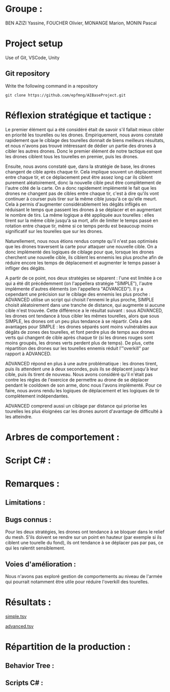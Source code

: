 # Groupe : 

BEN AZIZI Yassine, FOUCHER Olivier, MONANGE Marion, MONIN Pascal

# Project setup

Use of Git, VSCode, Unity

## Git repository
Write the following command in a repository
```
git clone https://github.com/epfmng/AIBaseProject.git
```

# Réflexion stratégique et tactique :
Le premier élément qui a été considéré était de savoir s'il fallait mieux cibler en priorité les tourelles ou les drones.
Empiriquement, nous avons constaté rapidement que le ciblage des tourelles donnait de biens meilleurs résultats, et nous n'avons pas trouvé intéressant de dédier un partie des drones à cibler les autres drones. Donc le premier élément de notre tactique est que les drones ciblent tous les tourelles en premier, puis les drones.

Ensuite, nous avons constaté que, dans la stratégie de base, les drones changent de cible après chaque tir. Cela implique souvent un déplacement entre chaque tir, et ce déplacement peut être assez long car ils ciblent purement aléatoirement, donc la nouvelle cible peut être complètement de l'autre côté de la carte. On a donc rapidement implémenté le fait que les drones ne changent pas de cibles entre chaque tir, c'est à dire qu'ils vont continuer à courser puis tirer sur la même cible jusqu'à ce qu'elle meurt. Cela à permis d'augmenter considérablement les dégâts infligés en réduisant le temps que passent les drones à se déplacer et en augmentant le nombre de tirs. La même logique a été appliquée aux tourelles : elles tirent sur la même cible jusqu'à sa mort, afin de limiter le temps passé en rotation entre chaque tir, même si ce temps perdu est beaucoup moins significatif sur les tourelles que sur les drones.

Naturellement, nous nous étions rendus compte qu'il n'est pas optimisés que les drones traversent la carte pour attaquer une nouvelle cible. On a donc implémenté des logiques de ciblage pour que, lorsque les drones cherchent une nouvelle cible, ils ciblent les ennemis les plus proche afin de réduire encore les temps de déplacement et augmenter le temps passer à infliger des dégâts.

A partir de ce point, nos deux stratégies se séparent : l'une est limitée à ce qui a été dit précédemment (on l'appellera stratégie "SIMPLE"), l'autre implémente d'autres éléments (on l'appellera "ADVANCED"). Il y a cependant une précision sur le ciblage des ennemis les plus proche : ADVANCED utilise un script qui choisit l'ennemi le plus proche, SIMPLE choisit aléatoirement dans une tranche de distance, qui augmente si aucune cible n'est trouvée. Cette différence a le résultat suivant : sous ADVANCED, les drones ont tendance à tous cibler les mêmes tourelles, alors que sous SIMPLE, les drones ont un peu plus tendance à se répartir. Cela a des avantages pour SIMPLE : les drones séparés sont moins vulnérables aux dégâts de zones des tourelles, et font perdre plus de temps aux drones verts qui changent de cible après chaque tir (si les drones rouges sont moins groupés, les drones verts perdent plus de temps). De plus, cette répartition des drones sur les tourelles ennemis réduit l'"overkill" par rapport à ADVANCED.

ADVANCED répond en plus à une autre problématique : les drones tirent, puis ils attendent une à deux secondes, puis ils se déplacent jusqu'à leur cible, puis ils tirent de nouveau. Nous avons considéré qu'il n'était pas contre les règles de l'exercice de permettre au drone de se déplacer pendant le cooldown de son arme, donc nous l'avons implémenté. Pour ce faire, nous avons rendu les logiques de déplacement et les logiques de tir complètement indépendantes.

ADVANCED comprend aussi un ciblage par distance qui priorise les tourelles les plus éloignées car les drones auront d'avantage de difficulté à les atteindre.

# Arbres de comportement :


# Script C# :



# Remarques :
## Limitations :

## Bugs connus :
Pour les deux stratégies, les drones ont tendance à se bloquer dans le relief du mesh. S'ils doivent se rendre sur un point en hauteur (par exemple si ils ciblent une tourelle du fond), ils ont tendance à se déplacer pas par pas, ce qui les ralentit sensiblement.

## Voies d'amélioration :
Nous n'avons pas exploré gestion de comportements au niveau de l'armée qui pourrait notamment être utile pour réduire l'overkill des tourelles.

# Résultats :
[simple.tsv](simple.tsv)

[advanced.tsv](advanced.tsv)

# Répartition de la production :
## Behavior Tree :

## Scripts C# :


